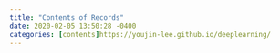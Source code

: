 ```yaml
---
title: "Contents of Records"
date: 2020-02-05 13:50:28 -0400
categories: [contents]https://youjin-lee.github.io/deeplearning/
---
```

